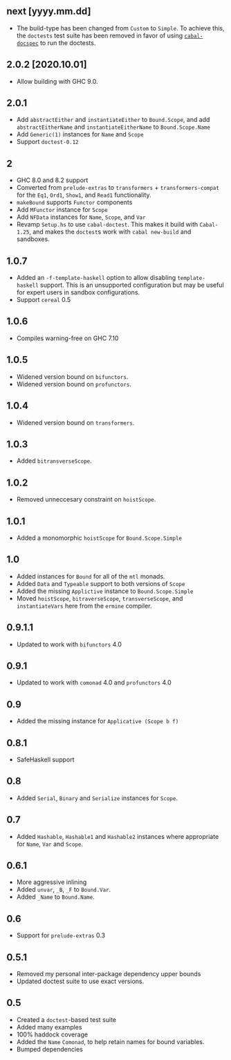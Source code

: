 next [yyyy.mm.dd]
-----------------
* The build-type has been changed from `Custom` to `Simple`.
  To achieve this, the `doctests` test suite has been removed in favor of using [`cabal-docspec`](https://github.com/phadej/cabal-extras/tree/master/cabal-docspec) to run the doctests.

2.0.2 [2020.10.01]
------------------
* Allow building with GHC 9.0.

2.0.1
-----
* Add `abstractEither` and `instantiateEither` to `Bound.Scope`, and
  add `abstractEitherName` and `instantiateEitherName` to `Bound.Scope.Name`
* Add `Generic(1)` instances for `Name` and `Scope`
* Support `doctest-0.12`

2
-
* GHC 8.0 and 8.2 support
* Converted from `prelude-extras` to `transformers` + `transformers-compat` for the `Eq1`, `Ord1`, `Show1`, and `Read1` functionality.
* `makeBound` supports `Functor` components
* Add `MFunctor` instance for `Scope`
* Add `NFData` instances for `Name`, `Scope`, and `Var`
* Revamp `Setup.hs` to use `cabal-doctest`. This makes it build
  with `Cabal-1.25`, and makes the `doctest`s work with `cabal new-build` and
  sandboxes.

1.0.7
------
* Added an `-f-template-haskell` option to allow disabling `template-haskell` support. This is an unsupported configuration but may be useful for expert users in sandbox configurations.
* Support `cereal` 0.5

1.0.6
-----
* Compiles warning-free on GHC 7.10

1.0.5
-----
* Widened version bound on `bifunctors`.
* Widened version bound on `profunctors`.

1.0.4
-----
* Widened version bound on `transformers`.

1.0.3
-----
* Added `bitransverseScope`.

1.0.2
-----
* Removed unneccesary constraint on `hoistScope`.

1.0.1
-----
* Added a monomorphic `hoistScope` for `Bound.Scope.Simple`

1.0
---
* Added instances for `Bound` for all of the `mtl` monads.
* Added `Data` and `Typeable` support to both versions of `Scope`
* Added the missing `Applictive` instance to `Bound.Scope.Simple`
* Moved `hoistScope`, `bitraverseScope`, `transverseScope`, and `instantiateVars` here from the `ermine` compiler.

0.9.1.1
-------
* Updated to work with `bifunctors` 4.0

0.9.1
-----
* Updated to work with `comonad` 4.0 and `profunctors` 4.0

0.9
---
* Added the missing instance for `Applicative (Scope b f)`

0.8.1
-----
* SafeHaskell support

0.8
---
* Added `Serial`, `Binary` and `Serialize` instances for `Scope`.

0.7
---
* Added `Hashable`, `Hashable1` and `Hashable2` instances where appropriate for `Name`, `Var` and `Scope`.

0.6.1
-----
* More aggressive inlining
* Added `unvar`, `_B`, `_F` to `Bound.Var`.
* Added `_Name` to `Bound.Name`.

0.6
---
* Support for `prelude-extras` 0.3

0.5.1
-----
* Removed my personal inter-package dependency upper bounds
* Updated doctest suite to use exact versions.

0.5
---
* Created a `doctest`-based test suite
* Added many examples
* 100% haddock coverage
* Added the `Name` `Comonad`, to help retain names for bound variables.
* Bumped dependencies
